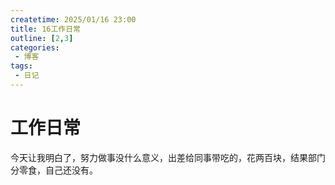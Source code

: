 ```yaml
---
createtime: 2025/01/16 23:00
title: 16工作日常
outline: [2,3]
categories:
 - 博客
tags:
 - 日记
---
```


# 工作日常

今天让我明白了，努力做事没什么意义，出差给同事带吃的，花两百块，结果部门分零食，自己还没有。
